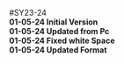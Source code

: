 #SY23-24
<br><b>01-05-24 Initial Version</b>
<br><b>01-05-24 Updated from Pc</b>
<br><b>01-05-24 Fixed white Space</b>
<br><b>01-05-24 Updated Format</b>

